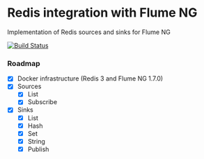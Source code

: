 # Redis integration with Flume NG

Implementation of Redis sources and sinks for Flume NG

[![Build Status](https://travis-ci.org/vitalibo/flume-ng-redis.svg?branch=master)](https://travis-ci.org/vitalibo/flume-ng-redis)

### Roadmap

- [x] Docker infrastructure (Redis 3 and Flume NG 1.7.0)
- [x] Sources
    - [x] List
    - [x] Subscribe
- [x] Sinks
    - [x] List
    - [x] Hash
    - [x] Set
    - [x] String
    - [x] Publish
